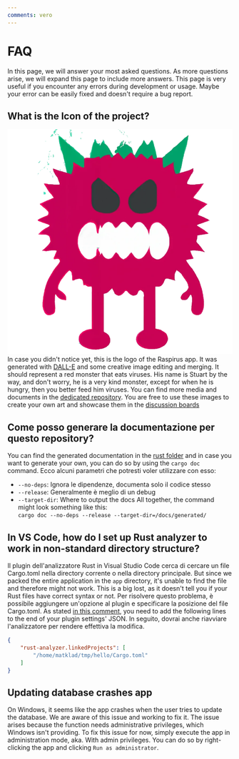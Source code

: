 ```yaml
---
comments: vero
---
```


# FAQ
In this page, we will answer your most asked questions. As more questions arise, we will expand this page to include more answers. This page is very useful if you encounter any errors during development or usage. Maybe your error can be easily fixed and doesn't require a bug report.

## What is the Icon of the project?
![Transparent logo](../img/transparent-logo.png) In case you didn't notice yet, this is the logo of the Raspirus app. It was generated with [DALL-E](https://openai.com/product/dall-e-2) and some creative image editing and merging. It should represent a red monster that eats viruses. His name is Stuart by the way, and don't worry, he is a very kind monster, except for when he is hungry, then you better feed him viruses. You can find more media and documents in the [dedicated repository](https://github.com/Raspirus/media). You are free to use these images to create your own art and showcase them in the [discussion boards](https://github.com/orgs/Raspirus/discussions)

## Come posso generare la documentazione per questo repository?
You can find the generated documentation in the [rust folder](/rust/) and in case you want to generate your own, you can do so by using the `cargo doc` command. Ecco alcuni parametri che potresti voler utilizzare con esso:
- `--no-deps`: Ignora le dipendenze, documenta solo il codice stesso
- `--release`: Generalmente è meglio di un debug
- `--target-dir`: Where to output the docs All together, the command might look something like this: \
  `cargo doc --no-deps --release --target-dir=/docs/generated/`

## In VS Code, how do I set up Rust analyzer to work in non-standard directory structure?
Il plugin dell'analizzatore Rust in Visual Studio Code cerca di cercare un file Cargo.toml nella directory corrente o nella directory principale. But since we packed the entire application in the `app` directory, it's unable to find the file and therefore might not work. This is a big lost, as it doesn't tell you if your Rust files have correct syntax or not. Per risolvere questo problema, è possibile aggiungere un'opzione al plugin e specificare la posizione del file Cargo.toml. As stated [in this comment](https://github.com/rust-lang/rust-analyzer/issues/2649#issuecomment-691582605), you need to add the following lines to the end of your plugin settings' JSON. In seguito, dovrai anche riavviare l'analizzatore per rendere effettiva la modifica.

```json
{
    "rust-analyzer.linkedProjects": [
        "/home/matklad/tmp/hello/Cargo.toml"
    ]
}
```

## Updating database crashes app
On Windows, it seems like the app crashes when the user tries to update the database. We are aware of this issue and working to fix it. The issue arises because the function needs administrative privileges, which Windows isn't providing. To fix this issue for now, simply execute the app in administration mode, aka. With admin privileges. You can do so by right-clicking the app and clicking `Run as administrator`.